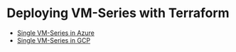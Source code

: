 # Deploying VM-Series with Terraform
- [Single VM-Series in Azure](azure-single-vm-series/README.md)
- [Single VM-Series in GCP](gcp-single-vm-series/README.md)
